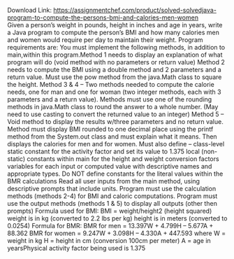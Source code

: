 Download Link: https://assignmentchef.com/product/solved-solvedjava-program-to-compute-the-persons-bmi-and-calories-men-women
<br>
Given a person’s weight in pounds, height in inches and age in years, write a Java program to compute the person’s BMI and how many calories men and women would require per day to maintain their weight. Program requirements are: You must implement the following methods, in addition to main,within this program.Method 1 needs to display an explanation of what program will do (void method with no parameters or return value) Method 2 needs to compute the BMI using a double method and 2 parameters and a return value. Must use the pow method from the java.Math class to square the height. Method 3 &amp; 4 – Two methods needed to compute the calorie needs, one for man and one for woman (two integer methods, each with 3 parameters and a return value). Methods must use one of the rounding methods in java.Math class to round the answer to a whole number. (May need to use casting to convert the returned value to an integer) Method 5 – Void method to display the results w/three parameters and no return value. Method must display BMI rounded to one decimal place using the printf method from the System.out class and must explain what it means. Then displays the calories for men and for women. Must also define – class-level static constant for the activity factor and set its value to 1.375 local (non-static) constants within main for the height and weight conversion factors variables for each input or computed value with descriptive names and appropriate types. Do NOT define constants for the literal values within the BMR calculations Read all user inputs from the main method, using descriptive prompts that include units. Program must use the calculation methods (methods 2-4) for BMI and caloric computations. Program must use the output methods (methods 1 &amp; 5) to display all outputs (other then prompts) Formula used for BMI: BMI = weight/height2 (height squared) weight is in kg (converted to 2.2 lbs per kg) height is in meters (converted to 0.0254) Formula for BMR: BMR for men = 13.397W + 4.799H – 5.677A + 88.362 BMR for women = 9.247W + 3.098H – 4.330A + 447.593 where W = weight in kg H = height in cm (conversion 100cm per meter) A = age in yearsPhysical activity factor being used is 1.375